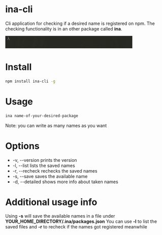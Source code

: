 # ina-cli
Cli application for checking if a desired name is registered on npm.
The checking functionality is in an other package called __ina__.

![](fancy/example_ina_cli.gif)

# Install

```bash
npm install ina-cli -g
```

# Usage

```bash
ina name-of-your-desired-package
```

Note: you can write as many names as you want

# Options

* -v, --version     prints the version
* -l, --list        lists the saved names
* -r, --recheck     rechecks the saved names
* -s, --save        saves the available name
* -d, --detailed    shows more info about taken names

# Additional usage info

Using __-s__ will save the available names in a file under __YOUR_HOME_DIRECTORY/.ina/packages.json__
You can use __-l__ to list the saved files and __-r__ to recheck if the names got registered meanwhile
